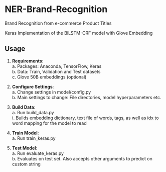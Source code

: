 # NER-Brand-Recognition
Brand Recognition from e-commerce Product Titles 

Keras Implementation of the BiLSTM-CRF model with Glove Embedding

## Usage
1.	**Requirements**:  
    a.	Packages: Anaconda, TensorFlow, Keras   
    b.	Data: Train, Validation and Test datasets    
    c.	Glove 50B embeddings (optional) 
    
2.	**Configure Settings**:  
    a.	Change settings in model/config.py  
    b.	Main settings to change: File directories, model hyperparameters etc.  
    
3.	**Build Data**:  
    a.	Run build_data.py  
        i.	Builds embedding dictionary, text file of words, tags, as well as idx to word mapping for the model to read  
        
4.	**Train Model**:  
    a.	Run train_keras.py  
    
5.	**Test Model**:  
    a.	Run evaluate_keras.py  
    b.	Evaluates on test set. Also accepts other arguments to predict on custom string
